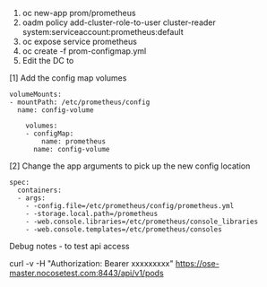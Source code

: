 
1. oc new-app prom/prometheus
2. oadm policy add-cluster-role-to-user cluster-reader system:serviceaccount:prometheus:default
3. oc expose service prometheus
4. oc create -f prom-configmap.yml
5. Edit the DC to

[1] Add the config map volumes
```
volumeMounts:
- mountPath: /etc/prometheus/config
  name: config-volume

	volumes:
    - configMap:
        name: prometheus
      name: config-volume
```


[2] Change the app arguments to pick up the new config location
```
spec:
  containers:
  - args:
    - -config.file=/etc/prometheus/config/prometheus.yml
    - -storage.local.path=/prometheus
    - -web.console.libraries=/etc/prometheus/console_libraries
    - -web.console.templates=/etc/prometheus/consoles
```

Debug notes - to test api access 

curl -v  -H "Authorization: Bearer xxxxxxxxx" https://ose-master.nocosetest.com:8443/api/v1/pods
